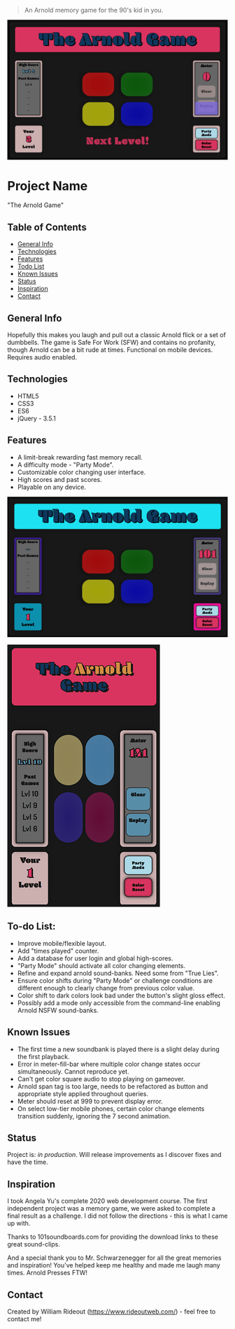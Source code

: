 > An Arnold memory game for the 90's kid in you.

![Example screenshot](/images/readme/arnold-game.png)

# Project Name
"The Arnold Game"

## Table of Contents
* [General Info](#general-info)
* [Technologies](#technologies)
* [Features](#features)
* [Todo List](#todo-list)
* [Known Issues](#known-issues)
* [Status](#status)
* [Inspiration](#inspiration)
* [Contact](#contact)

## General Info
Hopefully this makes you laugh and pull out a classic Arnold flick or a set of dumbbells. The game is Safe For Work (SFW) and contains no profanity, though Arnold can be a bit rude at times. Functional on mobile devices. Requires audio enabled.

## Technologies
* HTML5
* CSS3
* ES6
* jQuery - 3.5.1

## Features
* A limit-break rewarding fast memory recall.
* A difficulty mode - "Party Mode".
* Customizable color changing user interface.
* High scores and past scores.
* Playable on any device.

![Example screenshot](/images/readme/arnold-game-color.png)

![Example screenshot](/images/readme/arnold-game-mobile.png)

## To-do List:
* Improve mobile/flexible layout.
* Add "times played" counter.
* Add a database for user login and global high-scores.
* "Party Mode" should activate all color changing elements.
* Refine and expand arnold sound-banks. Need some from "True Lies". 
* Ensure color shifts during "Party Mode" or challenge conditions are different enough to clearly change from previous color value.
* Color shift to dark colors look bad under the button's slight gloss effect.
* Possibly add a mode only accessible from the command-line enabling Arnold NSFW sound-banks.

## Known Issues
* The first time a new soundbank is played there is a slight delay during the first playback.
* Error in meter-fill-bar where multiple color change states occur simultaneously. Cannot reproduce yet.
* Can't get color square audio to stop playing on gameover. 
* Arnold span tag is too large, needs to be refactored as button and appropriate style applied throughout queries.
* Meter should reset at 999 to prevent display error.
* On select low-tier mobile phones, certain color change elements transition suddenly, ignoring the 7 second animation.

## Status
Project is: _in production_. Will release improvements as I discover fixes and have the time.

## Inspiration
I took Angela Yu's complete 2020 web development course. The first independent project was a memory game, we were asked to complete a final result as a challenge. I did not follow the directions - this is what I came up with.

Thanks to 101soundboards.com for providing the download links to these great sound-clips.

And a special thank you to Mr. Schwarzenegger for all the great memories and inspiration! You've helped keep me healthy and made me laugh many times. Arnold Presses FTW!

## Contact
Created by William Rideout (https://www.rideoutweb.com/) - feel free to contact me!